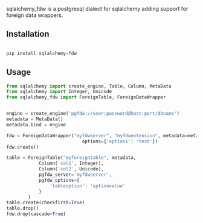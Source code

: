 sqlalchemy_fdw is a postgresql dialect for sqlalchemy adding support for foreign
data wrappers.

Installation
------------
```bash

pip install sqlalchemy-fdw
```

Usage
-----

```python
from sqlalchemy import create_engine, Table, Column, MetaData
from sqlalchemy import Integer, Unicode
from sqlalchemy_fdw import ForeignTable, ForeignDataWrapper


engine = create_engine('pgfdw://user:password@host:port/dbname')
metadata = MetaData()
metadata.bind = engine

fdw = ForeignDataWrapper("myfdwserver", "myfdwextension", metadata=metadata,
                            options={'option1': 'test'})
fdw.create()

table = ForeignTable("myforeigntable", metadata,
            Column('col1', Integer),
            Column('col2', Unicode),
            pgfdw_server='myfdwserver',
            pgfdw_options={
                'tableoption': 'optionvalue'
            }
        )
table.create(checkfirst=True)
table.drop()
fdw.drop(cascade=True)
```
